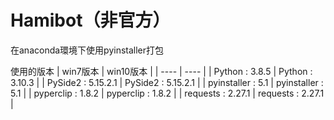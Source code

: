 # Hamibot（非官方）

在anaconda環境下使用pyinstaller打包

使用的版本
|  win7版本   | win10版本  |
|  ----  | ----  |
| Python :  3.8.5  | Python : 3.10.3 |
| PySide2 : 5.15.2.1  | PySide2 : 5.15.2.1 |
| pyinstaller : 5.1  | pyinstaller : 5.1 |
| pyperclip : 1.8.2  | pyperclip : 1.8.2 |
| requests : 2.27.1  | requests : 2.27.1 |
